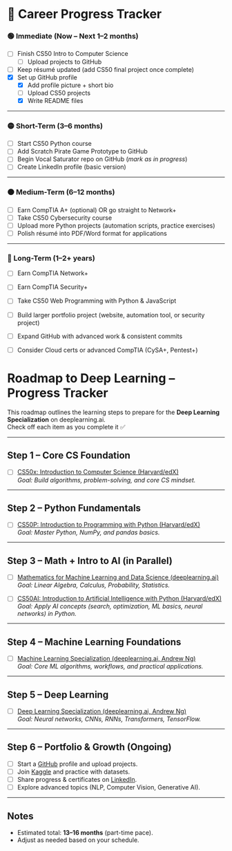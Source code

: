 # 📌 Career Progress Tracker

### 🟢 Immediate (Now – Next 1–2 months)
- [ ] Finish CS50 Intro to Computer Science  
   - [ ] Upload projects to GitHub  
- [ ] Keep résumé updated (add CS50 final project once complete)  
- [X] Set up GitHub profile  
   - [X] Add profile picture + short bio  
   - [ ] Upload CS50 projects  
   - [X] Write README files  

---

### 🟡 Short-Term (3–6 months)
- [ ] Start CS50 Python course  
- [ ] Add Scratch Pirate Game Prototype to GitHub  
- [ ] Begin Vocal Saturator repo on GitHub (*mark as in progress*)  
- [ ] Create LinkedIn profile (basic version)  

---

### 🟠 Medium-Term (6–12 months)
- [ ] Earn CompTIA A+ (optional) OR go straight to Network+  
- [ ] Take CS50 Cybersecurity course  
- [ ] Upload more Python projects (automation scripts, practice exercises)  
- [ ] Polish résumé into PDF/Word format for applications  

---

### 🔴 Long-Term (1–2+ years)
- [ ] Earn CompTIA Network+  
- [ ] Earn CompTIA Security+  
- [ ] Take CS50 Web Programming with Python & JavaScript  
- [ ] Build larger portfolio project (website, automation tool, or security project)  
- [ ] Expand GitHub with advanced work & consistent commits  
- [ ] Consider Cloud certs or advanced CompTIA (CySA+, Pentest+)  


# Roadmap to Deep Learning – Progress Tracker

This roadmap outlines the learning steps to prepare for the **Deep Learning Specialization** on deeplearning.ai.  
Check off each item as you complete it ✅

---

## Step 1 – Core CS Foundation
- [ ] [CS50x: Introduction to Computer Science (Harvard/edX)](https://cs50.harvard.edu/x/)  
  *Goal: Build algorithms, problem-solving, and core CS mindset.*

---

## Step 2 – Python Fundamentals
- [ ] [CS50P: Introduction to Programming with Python (Harvard/edX)](https://cs50.harvard.edu/python/)  
  *Goal: Master Python, NumPy, and pandas basics.*

---

## Step 3 – Math + Intro to AI (in Parallel)
- [ ] [Mathematics for Machine Learning and Data Science (deeplearning.ai)](https://www.coursera.org/specializations/mathematics-for-machine-learning-and-data-science)  
  *Goal: Linear Algebra, Calculus, Probability, Statistics.*  

- [ ] [CS50AI: Introduction to Artificial Intelligence with Python (Harvard/edX)](https://cs50.harvard.edu/ai/)  
  *Goal: Apply AI concepts (search, optimization, ML basics, neural networks) in Python.*

---

## Step 4 – Machine Learning Foundations
- [ ] [Machine Learning Specialization (deeplearning.ai, Andrew Ng)](https://www.coursera.org/specializations/machine-learning-introduction)  
  *Goal: Core ML algorithms, workflows, and practical applications.*

---

## Step 5 – Deep Learning
- [ ] [Deep Learning Specialization (deeplearning.ai, Andrew Ng)](https://www.coursera.org/specializations/deep-learning)  
  *Goal: Neural networks, CNNs, RNNs, Transformers, TensorFlow.*

---

## Step 6 – Portfolio & Growth (Ongoing)
- [ ] Start a [GitHub](https://github.com/) profile and upload projects.  
- [ ] Join [Kaggle](https://www.kaggle.com/) and practice with datasets.  
- [ ] Share progress & certificates on [LinkedIn](https://www.linkedin.com/).  
- [ ] Explore advanced topics (NLP, Computer Vision, Generative AI).  

---

## Notes
- Estimated total: **13–16 months** (part-time pace).  
- Adjust as needed based on your schedule.  